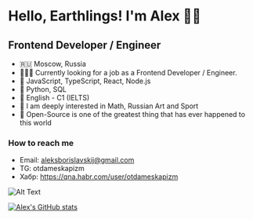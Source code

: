 # Hello, Earthlings! I'm Alex 🥷🏻
## Frontend Developer / Engineer 

- 🇷🇺 Moscow, Russia
- 👨🏻‍💻 Currently looking for a job as a Frontend Developer / Engineer.
- 💞️ JavaScript, TypeScript, React, Node.js
- 🦊 Python, SQL
- 🏴󠁧󠁢󠁥󠁮󠁧󠁿 English - C1 (IELTS)
- 🦦 I am deeply interested in Math, Russian Art and Sport
- 🌲 Open-Source is one of the greatest thing that has ever happened to this world

### How to reach me 

- Email: aleksborislavskij@gmail.com
- TG: otdameskapizm
- Хабр: https://qna.habr.com/user/otdameskapizm

![Alt Text](https://media.giphy.com/media/6heBQSjt2IoA8/giphy.gif)

[![Alex's GitHub stats](https://github-readme-stats.vercel.app/api?username=Saimon398&theme=react)](https://github.com/anuraghazra/github-readme-stats)

<!---
Saimon398/Saimon398 is a ✨ special ✨ repository because its `README.md` (this file) appears on your GitHub profile.
You can click the Preview link to take a look at your changes.
--->
